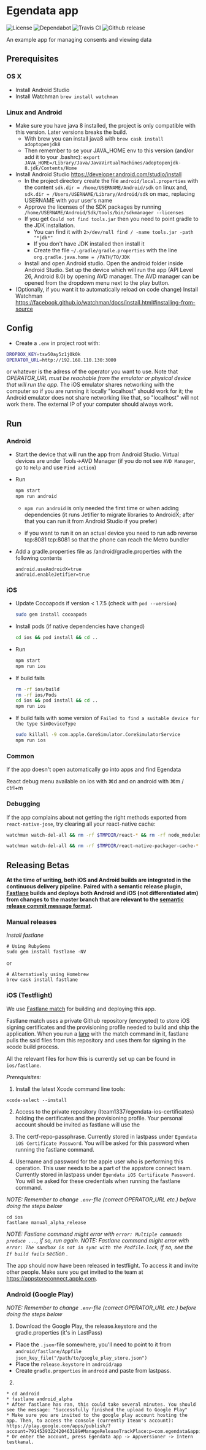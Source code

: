 # Egendata app

![License](https://flat.badgen.net/github/license/egendata/app)
![Dependabot](https://flat.badgen.net/dependabot/egendata/app?icon=dependabot)
![Travis CI](https://badgen.net/travis/egendata/app?icon=travis)
![Github release](https://flat.badgen.net/github/release/egendata/app?icon=github)

An example app for managing consents and viewing data

## Prerequisites

### OS X

- Install Android Studio
- Install Watchman `brew install watchman`

### Linux and Android
* Make sure you have java 8 installed, the project is only compatible with this version. Later versions breaks the build. 
  - With brew you can install java8 with `brew cask install adoptopenjdk8` 
  - Then remember to se your JAVA_HOME env to this version (and/or add it to your .bashrc): `export JAVA_HOME=/Library/Java/JavaVirtualMachines/adoptopenjdk-8.jdk/Contents/Home`
* Install Android Studio https://developer.android.com/studio/install
  * In the project directory create the file `android/local.properties` with the content `sdk.dir = /home/USERNAME/Android/sdk` on linux and, `sdk.dir = /Users/USERNAME/Library/Android/sdk` on mac, replacing USERNAME with your user's name
  * Approve the licenses of the SDK packages by running ` /home/USERNAME/Android/Sdk/tools/bin/sdkmanager --licenses`
  * If you get `Could not find tools.jar` then you need to point gradle to the JDK installation.
    * You can find it with `2>/dev/null find / -name tools.jar -path "*jdk*"`
    * If you don't have JDK installed then install it
    * Create the file `~/.gradle/gradle.properties` with the line `org.gradle.java.home = /PATH/TO/JDK`
  * Install and open Android studio. Open the android folder inside Android Studio. Set up the device which will run the app (API Level 26, Android 8.0) by opening AVD manager. The AVD manager can be opened from the dropdown menu next to the play button.
* (Optionally, if you want it to automatically reload on code change) Install Watchman https://facebook.github.io/watchman/docs/install.html#installing-from-source

## Config

- Create a `.env` in project root with:

```bash
DROPBOX_KEY=tsw50ay5z1j0k0k
OPERATOR_URL=http://192.168.110.130:3000
```
or whatever is the adress of the operator you want to use. Note that *OPERATOR_URL must be reachable from the emulator or physical device that will run the app*. The iOS emulator shares networking with the computer so if you are running it locally "localhost" should work for it; the Android emulator does not share networking like that, so "localhost" will not work there. The external IP of your computer should always work.

## Run

### __Android__

- Start the device that will run the app from Android Studio. Virtual devices are under Tools->AVD Manager (if you do not see `AVD Manager`, go to `Help` and use `Find action`)
- Run

  ```bash
  npm start
  npm run android
  ```

  - `npm run android` is only needed the first time or when adding dependencies (it runs Jetifier to migrate libraries to AndroidX; after that you can run it from Android Studio if you prefer)

  - if you want to run it on an actual device you need to run adb reverse tcp:8081 tcp:8081 so that the phone can reach the Metro bundler
- Add a gradle.properties file as /android/gradle.properties with the following contents
  ```
  android.useAndroidX=true
  android.enableJetifier=true
  ```
### __iOS__

- Update Cocoapods if version < 1.7.5 (check with `pod --version`)

  ```bash
  sudo gem install cocoapods
  ```

- Install pods (if native dependencies have changed)

  ```bash
  cd ios && pod install && cd ..
  ```

- Run

  ```bash
  npm start
  npm run ios
  ```

- If build fails

  ```bash
  rm -rf ios/build
  rm -rf ios/Pods
  cd ios && pod install && cd ..
  npm run ios
  ```

- If build fails with some version of `Failed to find a suitable device for the type SimDeviceType`

  ```bash
  sudo killall -9 com.apple.CoreSimulator.CoreSimulatorService
  npm run ios
  ```

### Common

If the app doesn't open automatically go into apps and find Egendata

React debug menu available on ios with ⌘d and on android with ⌘m / ctrl+m

### Debugging
  If the app complains about not getting the right methods exported from `react-native-jose`, try clearing all your react-native cache:

  ```bash
  watchman watch-del-all && rm -rf $TMPDIR/react-* && rm -rf node_modules/ && npm cache verify && npm install && npm start -- --reset-cache

  watchman watch-del-all && rm -rf $TMPDIR/react-native-packager-cache-* && rm -rf $TMPDIR/metro-bundler-cache-* && rm -rf node_modules/ && npm cache clean --force && npm install && npm start -- --reset-cache
  ```

## Releasing Betas

**At the time of writing, both iOS and Android builds are integrated in the continuous delivery pipeline. Paired with a semantic release plugin, [Fastlane](https://github.com/fastlane/fastlane) builds and deploys both Android and iOS (not differentiated atm) from changes to the master branch that are relevant to the [semantic release commit message format](https://github.com/semantic-release/semantic-release#commit-message-format).**

### Manual releases

*Install fastlane*

```
# Using RubyGems
sudo gem install fastlane -NV
```
or

```
# Alternatively using Homebrew
brew cask install fastlane
```

### iOS (Testflight)

We use [Fastlane match](https://docs.fastlane.tools/actions/match/) for building and deploying this app.

Fastlane match uses a private Github repository (encrypted) to store iOS signing certificates and the provisioning profile needed to build and ship the application. When you run a [lane](https://docs.fastlane.tools/advanced/lanes/) with the match command in it, fastlane pulls the said files from this repository and uses them for signing in the xcode build process.

All the relevant files for how this is currently set up can be found in `ios/fastlane`.

*Prerequisites:*

1. Install the latest Xcode command line tools:

`xcode-select --install`

2. Access to the private repository (Iteam1337/egendata-ios-certificates) holding the certificates and the provisioning profile. Your personal account should be invited as fastlane will use the 

3. The certf-repo-passphrase. Currently stored in lastpass under `Egendata iOS Certificate Password`. You will be asked for this password when running the fastlane command.

4. Username and password for the apple user who is performing this operation. This user needs to be a part of the appstore connect team. Currently stored in lastpass under `Egendata iOS Certificate Password`. You will be asked for these credentials when running the fastlane command.

*NOTE: Remember to change `.env`-file (correct OPERATOR_URL etc.) before doing the steps below*

```
cd ios
fastlane manual_alpha_release
```

*NOTE: Fastlane command might error with `error: Multiple commands produce ...`, if so, run again.*
*NOTE: Fastlane command might error with ` error: The sandbox is not in sync with the Podfile.lock`, if so, see the `If build fails` section .*

The app should now have been released in testflight. To access it and invite other people. Make sure you get invited to the team at https://appstoreconnect.apple.com.

### Android (Google Play)

*NOTE: Remember to change `.env`-file (correct OPERATOR_URL etc.) before doing the steps below*

1. Download the Google Play, the release.keystore and the gradle.properties (it's in LastPass)
  - Place the `.json`-file somewhere, you'll need to point to it from `android/fastlane/Appfile`
    `json_key_file("/path/to/google_play_store.json")`
  - Place the `release.keystore` in `android/app`
  - Create `gradle.properties` in `android` and paste from lastpass.

2.
```
* cd android
* fastlane android_alpha
* After fastlane has ran, this could take several minutes. You should see the message: "Successfully finished the upload to Google Play"
* Make sure you are invited to the google play account hosting the app. Then, to access the console (currently Iteam's account): https://play.google.com/apps/publish/?account=7914539322420463189#ManageReleaseTrackPlace:p=com.egendata&appid=4972061446016688220&releaseTrackId=4700968953354340768
* Or enter the account, press Egendata app -> Appversioner -> Intern testkanal.

```

